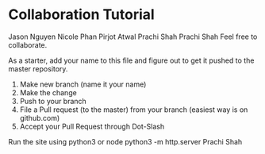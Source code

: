 # Collaboration Tutorial
Jason Nguyen
Nicole Phan
Pirjot Atwal
Prachi Shah
Prachi Shah
Feel free to collaborate.

As a starter, add your name to this file and figure out to get it pushed to the master repository.

1. Make new branch (name it your name)
2. Make the change
3. Push to your branch
4. File a Pull request (to the master) from your branch (easiest way is on github.com)
5. Accept your Pull Request through Dot-Slash

Run the site using python3 or node
python3 -m http.server
Prachi Shah
